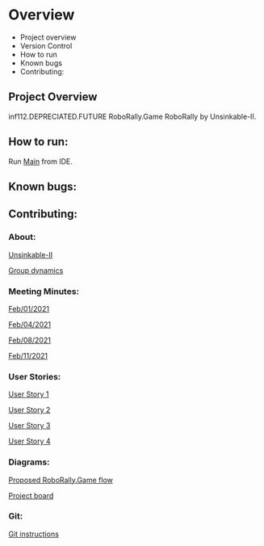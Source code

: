 # Overview
  - Project overview
  - Version Control
  - How to run
  - Known bugs
  - Contributing:

## Project Overview
inf112.DEPRECIATED.FUTURE RoboRally.Game RoboRally by Unsinkable-II.

## How to run:
Run 
[Main](src/main/java/RoboRally/Main.java)
from IDE.

## Known bugs:

## Contributing:

### About:
[Unsinkable-II](documentation/deliverables/compulsoryAssignment1/about.md)

[Group dynamics](documentation/deliverables/compulsoryAssignment1/ComplulsoryAssignment1.md)

### Meeting Minutes:
[Feb/01/2021](documentation/deliverables/minutesOfMeetings/2021.02.01.md)

[Feb/04/2021](documentation/deliverables/minutesOfMeetings/2021.02.04.md)

[Feb/08/2021](documentation/deliverables/minutesOfMeetings/2021.02.08.md)

[Feb/11/2021](documentation/deliverables/minutesOfMeetings/2021.02.11.md)

### User Stories:
[User Story 1](documentation/deliverables/compulsoryAssignment1/userStories/UserStory1.md)

[User Story 2](documentation/deliverables/compulsoryAssignment1/userStories/UserStory2.md)

[User Story 3](documentation/deliverables/compulsoryAssignment1/userStories/UserStory3.md)

[User Story 4](documentation/deliverables/compulsoryAssignment1/userStories/UserStory4.md)

### Diagrams:
[Proposed RoboRally.Game flow](documentation/deliverables/compulsoryAssignment1/RoboRally%20Flowchart.pdf)

[Project board](https://github.com/inf112-v21/Unsinkable-II/issues)

### Git:
[Git instructions](documentation/CONTRIBUTING.md)

